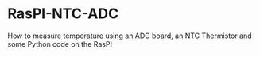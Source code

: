 RasPI-NTC-ADC
=============

How to measure temperature using an ADC board, an NTC Thermistor and some Python code on the RasPI

